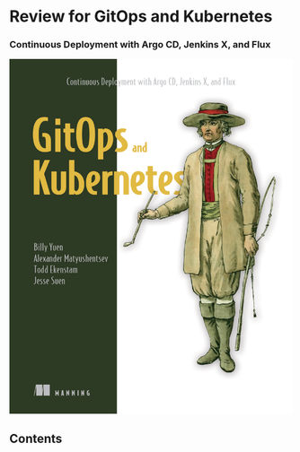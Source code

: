 # Review for GitOps and Kubernetes
### Continuous Deployment with Argo CD, Jenkins X, and Flux
![GitOps and k8s](pics/book-cover.png)



## Contents